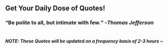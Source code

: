 ## Get Your Daily Dose of Quotes!
### <q>Be polite to all, but intimate with few.</q> -<em>Thomas Jefferson</em> <br><br>
##### NOTE: These Quotes will be updated on a frequency basis of 2-3 hours ~
